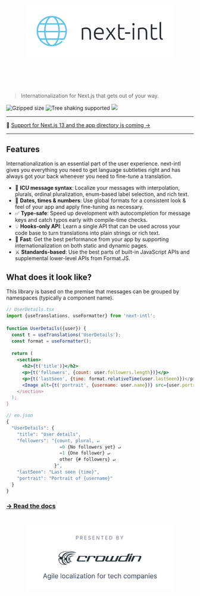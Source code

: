 <h1 align="center">
	<br>
	<br>
	<img width="400" src="media/logo.svg" alt="next-intl">
	<br>
	<br>
	<br>
</h1>

> Internationalization for Next.js that gets out of your way.

![Gzipped size](https://badgen.net/bundlephobia/minzip/next-intl) ![Tree shaking supported](https://badgen.net/bundlephobia/tree-shaking/next-intl) [<img src="https://img.shields.io/npm/dw/next-intl.svg" />](https://www.npmjs.com/package/next-intl)

<hr />

📣 [Support for Next.js 13 and the app directory is coming →](https://next-intl-docs.vercel.app/docs/next-13)

<hr />

## Features

Internationalization is an essential part of the user experience. next-intl gives you everything you need to get language subtleties right and has always got your back whenever you need to fine-tune a translation.

- 🌟 **ICU message syntax**: Localize your messages with interpolation, plurals, ordinal pluralization, enum-based label selection, and rich text.
- 📅 **Dates, times & numbers**: Use global formats for a consistent look & feel of your app and apply fine-tuning as necessary.
- ✅ **Type-safe**: Speed up development with autocompletion for message keys and catch typos early with compile-time checks.
- 💡 **Hooks-only API**: Learn a single API that can be used across your code base to turn translations into plain strings or rich text.
- 🚀 **Fast**: Get the best performance from your app by supporting internationalization on both static and dynamic pages.
- ⚔️ **Standards-based**: Use the best parts of built-in JavaScript APIs and supplemental lower-level APIs from Format.JS.

## What does it look like?

This library is based on the premise that messages can be grouped by namespaces (typically a component name).

```jsx
// UserDetails.tsx
import {useTranslations, useFormatter} from 'next-intl';
 
function UserDetails({user}) {
  const t = useTranslations('UserDetails');
  const format = useFormatter();
 
  return (
    <section>
      <h2>{t('title')}</h2>
      <p>{t('followers', {count: user.followers.length})}</p>
      <p>{t('lastSeen', {time: format.relativeTime(user.lastSeen)})</p>
      <Image alt={t('portrait', {username: user.name})} src={user.portrait} />
    </section>
  );
}
```

```js
// en.json
{
  "UserDetails": {
    "title": "User details",
    "followers": "{count, plural, ↵
                    =0 {No followers yet} ↵
                    =1 {One follower} ↵
                    other {# followers} ↵
                  }",
    "lastSeen": "Last seen {time}",
    "portrait": "Portrait of {username}"
  }
}
```

### [→ Read the docs](https://next-intl-docs.vercel.app/)

<h1 align="center">
	<img width="400" src="media/partner.svg" alt="Crowdin logo">
	<br>
</h1>